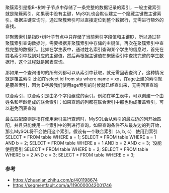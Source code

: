 
聚簇索引是指B+树叶子节点中存储了一条完整的数据记录的索引，一般主键索引就是聚簇索引，如果表中没有主键，MySQL也会默认建立一个隐藏主键做主键索引。根据主键查询时，通过聚簇索引可以直接定位到整个数据行，无需进行额外的查找。
 
非聚簇索引是指B+树叶子节点中只存储了当前索引字段值和主键ID，所以通过非聚簇索引查询数据时，需要根据非聚簇索引中存储的主键值，再次在聚簇索引中查找完整的数据行。比如在学生表中，通过姓名索引查询某个学生的信息时，首先在姓名索引中找到对应的主键值，然后再根据主键值在聚簇索引中查找完整的学生数据行，这个过程就是回表查询。
 
那如果一个查询语句的所有列都可以从索引中获取，就无需回表查询了，这种情况就是覆盖索引
比如在select id from stu where name = xx，在age上建的索引就是覆盖索引，因为ID字段我们使用age索引的时候就已经查出来，无需回表查询
 
联合索引，联合索引是由多个字段组成的索引。例如在学生表中，可以创建一个由姓名和年龄组成的联合索引；如果查询的列都在联合索引中那也构成覆盖索引，可以避免回表查询
 
最左匹配原则是指在使用索引进行查询时，MySQL会从索引的最左边的列开始匹配，并且只能使用一个索引中的列进行查询。如果查询条件不从最左边的列开始，那么MySQL将不会使用这个索引。假设有一个联合索引（a, b, c）
使用到索引
SELECT * FROM table WHERE a = 1;
SELECT * FROM table WHERE a = 1 AND b = 2;
SELECT * FROM table WHERE a = 1 AND b = 2 AND c = 3;
`没能使用索引
SELECT * FROM table WHERE b = 2;
SELECT * FROM table WHERE b = 2 AND c = 3;
SELECT * FROM table WHERE c = 3;

### 参考
- https://zhuanlan.zhihu.com/p/401198674
- https://segmentfault.com/a/1190000042001746